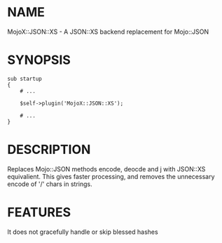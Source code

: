 # NAME

MojoX::JSON::XS - A JSON::XS backend replacement for Mojo::JSON

# SYNOPSIS

    sub startup
    {
        # ...

        $self->plugin('MojoX::JSON::XS');

        # ...
    }
    

# DESCRIPTION

Replaces Mojo::JSON methods encode, deocde and j with JSON::XS equivalient.
This gives faster processing, and removes the unnecessary encode of '/' chars in strings.

# FEATURES

It does not gracefully handle or skip blessed hashes
